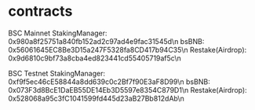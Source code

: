 # contracts

BSC Mainnet
StakingManager: 0x980a8f25751a840fb152ad2c97ad4e9fac31545d\n
bsBNB: 0x56061645EC8Be3D15a247F5328fa8CD417b94C35\n
Restake(Airdrop): 0x9d6810c9bf73a8cba4ed823441cd55405719af5c\n

BSC Testnet
StakingManager: 0xf9f5ec46cE58844a8dd639c0c2Bf7f90E3aF8D99\n
bsBNB: 0x073F3d8BcE1DaEB55DE14Eb3D5597e8354C879D1\n
Restake(Airdrop): 0x528068a95c3fC1041599fd445d23aB27Bb812dAb\n

